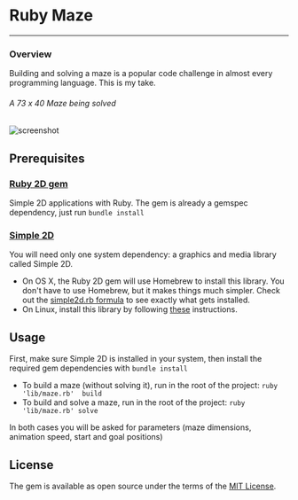 # Ruby Maze
----
### Overview
 Building and solving a maze is a popular code challenge in almost every programming language.
 This is my take.
###### A 73 x 40 Maze being solved

![screenshot](https://github.com/drumaddict/ruby-maze/blob/master/assets/maze.png)
## Prerequisites
### [Ruby 2D gem](http://www.ruby2d.com/)
Simple 2D applications with Ruby. The gem is already a gemspec dependency, just run `bundle install`
### [Simple 2D](https://github.com/simple2d/simple2d)
You will need only one system dependency: a graphics and media library called Simple 2D.
* On OS X, the Ruby 2D gem will use Homebrew to install this library. You don't have to use Homebrew, but it makes things much simpler. Check out the [simple2d.rb formula](https://github.com/simple2d/homebrew-tap/blob/master/simple2d.rb) to see exactly what gets installed.
* On Linux, install this library by following [these](https://github.com/simple2d/simple2d#welcome-to-simple-2d) instructions.
## Usage
First, make sure Simple 2D is installed in your system, then install the required gem dependencies with `bundle install`
* To build a maze (without solving it), run in the root of the project:  `ruby 'lib/maze.rb'  build`
* To build  and solve a maze, run in the root of the project:  `ruby 'lib/maze.rb' solve`

In both cases you will be asked for parameters (maze dimensions, animation speed, start and goal positions)
## License

The gem is available as open source under the terms of the [MIT License](http://opensource.org/licenses/MIT).

